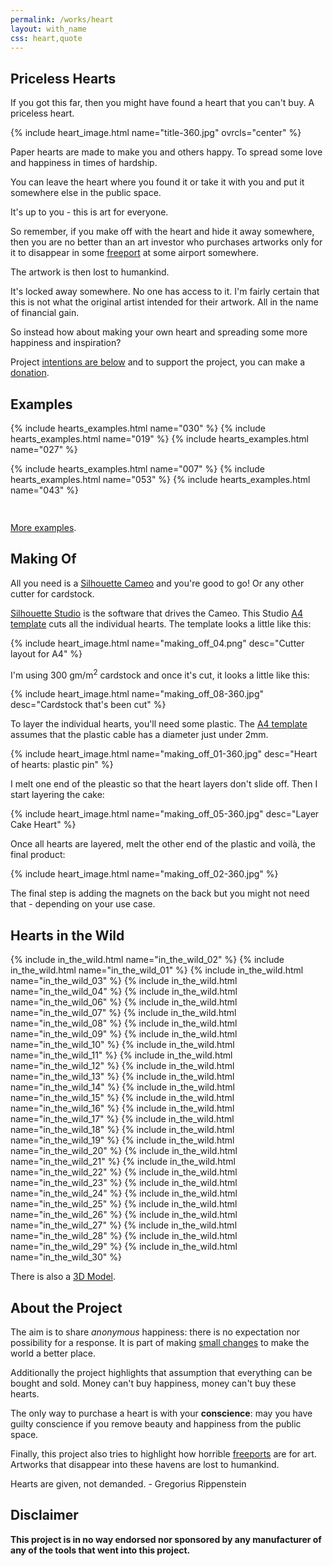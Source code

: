 ```yaml
---
permalink: /works/heart
layout: with_name
css: heart,quote
---
```


## Priceless Hearts

If you got this far, then you might have found a heart that you can't buy. A priceless heart.

{% include heart_image.html name="title-360.jpg" ovrcls="center" %}

Paper hearts are made to make you and others happy. To spread some love and happiness in times of hardship.

You can leave the heart where you found it or take it with you and put it somewhere else in the public space.

It's up to you - this is art for everyone.

So remember, if you make off with the heart and hide it away somewhere, then you are no better than an art investor who purchases artworks only for it to disappear in some [freeport](https://en.wikipedia.org/w/index.php?title=Geneva_Freeport&oldid=1083132905) at some airport somewhere.

The artwork is then lost to humankind.

It's locked away somewhere. No one has access to it. I'm fairly certain that this is not what the original artist intended for their artwork. All in the name of financial gain.

So instead how about making your own heart and spreading some more happiness and inspiration?

Project [intentions are below](#about-the-project) and to support the project, you can make a [donation](/pay4pro).

## Examples

{% include hearts_examples.html name="030" %}
{% include hearts_examples.html name="019" %}
{% include hearts_examples.html name="027" %}

{% include hearts_examples.html name="007" %}
{% include hearts_examples.html name="053" %}
{% include hearts_examples.html name="043" %}

<div style="clear: both; padding-top: 15px;">
</div>

[More examples](/hearts/examples).

## Making Of

All you need is a [Silhouette Cameo](https://www.silhouetteamerica.com/featured-product/cameo) and you're good to go! Or any other cutter for cardstock.

[Silhouette Studio](https://www.silhouetteamerica.com/software) is the software that drives the Cameo. This Studio [A4 template](/f/i/heart/heart3d.studio3) cuts all the individual hearts. The template looks a little like this:

{% include heart_image.html name="making_off_04.png" desc="Cutter layout for A4"  %}

I'm using 300 gm/m<sup>2</sup> cardstock and once it's cut, it looks a little like this:

{% include heart_image.html name="making_off_08-360.jpg" desc="Cardstock that's been cut" %}

To layer the individual hearts, you'll need some plastic. The [A4 template](/f/i/heart/heart3d.studio3) assumes that the plastic cable has a diameter just under 2mm.

{% include heart_image.html name="making_off_01-360.jpg" desc="Heart of hearts: plastic pin" %}

I melt one end of the pleastic so that the heart layers don't slide off. Then I start layering the cake:

{% include heart_image.html name="making_off_05-360.jpg" desc="Layer Cake Heart" %}

Once all hearts are layered, melt the other end of the plastic and voilà, the final product:

{% include heart_image.html name="making_off_02-360.jpg"  %}

The final step is adding the magnets on the back but you might not need that - depending on your use case.

## Hearts in the Wild

{% include in_the_wild.html name="in_the_wild_02" %}
{% include in_the_wild.html name="in_the_wild_01" %}
{% include in_the_wild.html name="in_the_wild_03" %}
{% include in_the_wild.html name="in_the_wild_04" %}
{% include in_the_wild.html name="in_the_wild_06" %}
{% include in_the_wild.html name="in_the_wild_07" %}
{% include in_the_wild.html name="in_the_wild_08" %}
{% include in_the_wild.html name="in_the_wild_09" %}
{% include in_the_wild.html name="in_the_wild_10" %}
{% include in_the_wild.html name="in_the_wild_11" %}
{% include in_the_wild.html name="in_the_wild_12" %}
{% include in_the_wild.html name="in_the_wild_13" %}
{% include in_the_wild.html name="in_the_wild_14" %}
{% include in_the_wild.html name="in_the_wild_15" %}
{% include in_the_wild.html name="in_the_wild_16" %}
{% include in_the_wild.html name="in_the_wild_17" %}
{% include in_the_wild.html name="in_the_wild_18" %}
{% include in_the_wild.html name="in_the_wild_19" %}
{% include in_the_wild.html name="in_the_wild_20" %}
{% include in_the_wild.html name="in_the_wild_21" %}
{% include in_the_wild.html name="in_the_wild_22" %}
{% include in_the_wild.html name="in_the_wild_23" %}
{% include in_the_wild.html name="in_the_wild_24" %}
{% include in_the_wild.html name="in_the_wild_25" %}
{% include in_the_wild.html name="in_the_wild_26" %}
{% include in_the_wild.html name="in_the_wild_27" %}
{% include in_the_wild.html name="in_the_wild_28" %}
{% include in_the_wild.html name="in_the_wild_29" %}
{% include in_the_wild.html name="in_the_wild_30" %}

<div style="clear: both;"></div>

There is also a [3D Model](https://sketchfab.com/3d-models/pyramid-heart-7f7d9c37b3284048a43b2b9f43726e28).

## About the Project

The aim is to share *anonymous* happiness: there is no expectation nor possibility for a response. It is part of making [small changes](https://millieons.org/t/smallchanges) to make the world a better place.

Additionally the project highlights that assumption that everything can be bought and sold. Money can't buy happiness, money can't buy these hearts.

The only way to purchase a heart is with your **conscience**: may you have guilty conscience if you remove beauty and happiness from the public space.

Finally, this project also tries to highlight how horrible [freeports](https://en.wikipedia.org/w/index.php?title=Geneva_Freeport&oldid=1083132905) are for art. Artworks that disappear into these havens are lost to humankind.

<span class="quote">Hearts are given, not demanded.</span>
<span class="quote_signature">- Gregorius Rippenstein</span>

## Disclaimer

**This project is in no way endorsed nor sponsored by any manufacturer of any of the tools that went into this project.**
